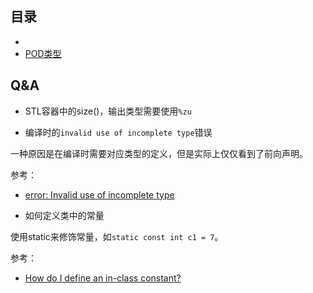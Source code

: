 ## 目录

- []()
- [POD类型](./POD/README.md)

## Q&A

- STL容器中的size()，输出类型需要使用`%zu`

- 编译时的`invalid use of incomplete type`错误

一种原因是在编译时需要对应类型的定义，但是实际上仅仅看到了前向声明。

参考：

- [error: Invalid use of incomplete type](https://stackoverflow.com/questions/38179919/error-invalid-use-of-incomplete-type)

- 如何定义类中的常量

使用static来修饰常量，如`static const int c1 = 7`。

参考：

- [How do I define an in-class constant?](https://www.stroustrup.com/bs_faq2.html#in-class)
